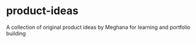# product-ideas
A collection of original product ideas by Meghana for learning and portfolio building 
